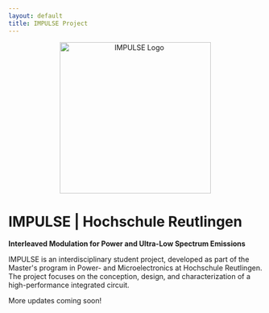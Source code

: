 ```yaml
---
layout: default
title: IMPULSE Project
---
```


<p align="center">
  <img src="/impulse/assets/images/impulse-logo.png" alt="IMPULSE Logo" width="300"/>
</p>

# IMPULSE | Hochschule Reutlingen

**Interleaved Modulation for Power and Ultra-Low Spectrum Emissions**

IMPULSE is an interdisciplinary student project, developed as part of the Master's program in Power- and Microelectronics at Hochschule Reutlingen.  
The project focuses on the conception, design, and characterization of a high-performance integrated circuit.

More updates coming soon!
